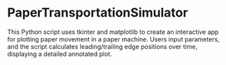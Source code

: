 # PaperTransportationSimulator
This Python script uses tkinter and matplotlib to create an interactive app for plotting paper movement in a paper machine. Users input parameters, and the script calculates leading/trailing edge positions over time, displaying a detailed annotated plot.

